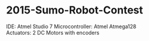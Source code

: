 # 2015-Sumo-Robot-Contest

IDE: Atmel Studio 7
Microcontroller: Atmel Atmega128  
Actuators: 2 DC Motors with encoders  
